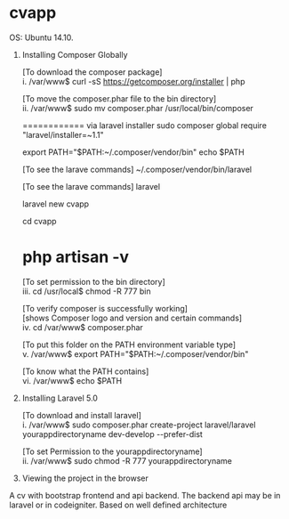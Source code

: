 cvapp
=====
OS: Ubuntu 14.10.

1. Installing Composer Globally

    [To download the composer package]  
    i.   /var/www$  curl -sS https://getcomposer.org/installer | php

    [To move the composer.phar file to the bin directory]            
    ii.  /var/www$  sudo mv composer.phar /usr/local/bin/composer
    
    ============
    via laravel installer
    sudo composer global require "laravel/installer=~1.1"
    
    export PATH="$PATH:~/.composer/vendor/bin"
    echo $PATH
    
    [To see the larave commands]
    ~/.composer/vendor/bin/laravel
    
    [To see the larave commands]
    laravel
    
    laravel new cvapp
    
    cd cvapp
    
    php artisan -v
    =====================
    
    
    [To set permission to the bin directory]                           
    iii. cd /usr/local$  chmod -R 777 bin
    
    [To verify composer is successfully working]                                 
    [shows Composer logo and version and certain commands]                           
    iv. cd /var/www$ composer.phar
    
    [To put this folder on the PATH environment variable type]                   
    v. /var/www$  export PATH="$PATH:~/.composer/vendor/bin"
    
    [To know what the PATH contains]                                  
    vi. /var/www$  echo $PATH

2. Installing Laravel 5.0

    [To download and install laravel]                              
    i.   /var/www$ sudo composer.phar create-project laravel/laravel yourappdirectoryname dev-develop --prefer-dist
    
    [To set Permission to the yourappdirectoryname]                          
    ii. /var/www$ sudo chmod -R 777 yourappdirectoryname
    
3. Viewing the project in the browser
     

A cv with bootstrap frontend and api backend. The backend api may be in laravel or in codeigniter.
Based on well defined architecture
